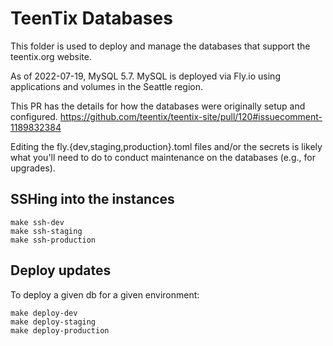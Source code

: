 # TeenTix Databases

This folder is used to deploy and manage the databases that support the teentix.org website.

As of 2022-07-19, MySQL 5.7. MySQL is deployed via Fly.io using applications and volumes in the Seattle region.

This PR has the details for how the databases were originally setup and configured. https://github.com/teentix/teentix-site/pull/120#issuecomment-1189832384

Editing the fly.{dev,staging,production}.toml files and/or the secrets is likely what you'll need to do to conduct maintenance on the databases (e.g., for upgrades).

## SSHing into the instances

```
make ssh-dev
make ssh-staging
make ssh-production
```

## Deploy updates

To deploy a given db for a given environment:

```
make deploy-dev
make deploy-staging
make deploy-production
```
